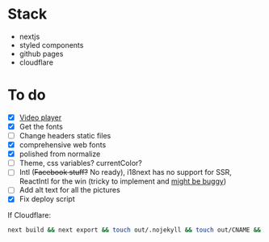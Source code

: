 # Stack

- nextjs
- styled components
- github pages
- cloudflare

# To do

- [x] [Video player](https://github.com/xDae/react-plyr)
- [x] Get the fonts
- [ ] Change headers static files
- [x] comprehensive web fonts
- [x] polished from normalize
- [ ] Theme, css variables? currentColor?
- [ ] Intl (~~Facebook stuff?~~ No ready), i18next has no support for SSR, ReactIntl for the win (tricky to implement and [might be buggy](https://github.com/zeit/next.js/tree/canary/examples/with-react-intl))
- [ ] Add alt text for all the pictures
- [x] Fix deploy script

If Cloudflare:

```sh
next build && next export && touch out/.nojekyll && touch out/CNAME && echo \"example.com\" >> out/CNAME    && push-dir --dir=out --branch=master
```
